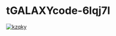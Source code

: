 # tGALAXYcode-6lqj7l
[1]: https://telegra.ph/SPACEPROJECT-08-04
[![ kzqky ](https://user-images.githubusercontent.com/137155118/258386468-c1a764e7-780a-45bb-9a3a-bc99e24a3117.png)][1]

